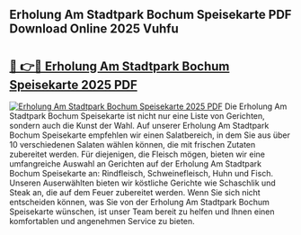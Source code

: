 ## Erholung Am Stadtpark Bochum Speisekarte PDF Download Online 2025 Vuhfu

# <h2><a href="http://gcc5u5.nevu.top/?p=Erholung+Am+Stadtpark+Bochum+Speisekarte">🔗 👉🔴 Erholung Am Stadtpark Bochum Speisekarte 2025 PDF</a></h2>

[![Erholung Am Stadtpark Bochum Speisekarte 2025 PDF](https://i.imgur.com/dBaPXMq.png)](http://gcc5u5.nevu.top/?p=Erholung+Am+Stadtpark+Bochum+Speisekarte)
Die Erholung Am Stadtpark Bochum Speisekarte ist nicht nur eine Liste von Gerichten, sondern auch die Kunst der Wahl. Auf unserer Erholung Am Stadtpark Bochum Speisekarte empfehlen wir einen Salatbereich, in dem Sie aus über 10 verschiedenen Salaten wählen können, die mit frischen Zutaten zubereitet werden. Für diejenigen, die Fleisch mögen, bieten wir eine umfangreiche Auswahl an Gerichten auf der Erholung Am Stadtpark Bochum Speisekarte an: Rindfleisch, Schweinefleisch, Huhn und Fisch. Unseren Auserwählten bieten wir köstliche Gerichte wie Schaschlik und Steak an, die auf dem Feuer zubereitet werden. Wenn Sie sich nicht entscheiden können, was Sie von der Erholung Am Stadtpark Bochum Speisekarte wünschen, ist unser Team bereit zu helfen und Ihnen einen komfortablen und angenehmen Service zu bieten.
